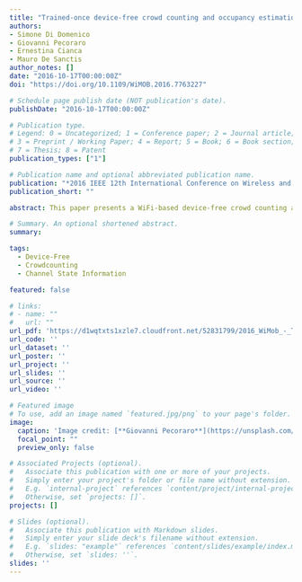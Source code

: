 ```yaml
---
title: "Trained-once device-free crowd counting and occupancy estimation using WiFi: A Doppler spectrum based approach"
authors:
- Simone Di Domenico
- Giovanni Pecoraro
- Ernestina Cianca
- Mauro De Sanctis
author_notes: []
date: "2016-10-17T00:00:00Z"
doi: "https://doi.org/10.1109/WiMOB.2016.7763227"

# Schedule page publish date (NOT publication's date).
publishDate: "2016-10-17T00:00:00Z"

# Publication type.
# Legend: 0 = Uncategorized; 1 = Conference paper; 2 = Journal article;
# 3 = Preprint / Working Paper; 4 = Report; 5 = Book; 6 = Book section;
# 7 = Thesis; 8 = Patent
publication_types: ["1"]

# Publication name and optional abbreviated publication name.
publication: "*2016 IEEE 12th International Conference on Wireless and Mobile Computing, Networking and Communications (WiMob)*"
publication_short: ""

abstract: This paper presents a WiFi-based device-free crowd counting and occupancy estimation system that can be used in rooms/environments different from the ones in which the training process has been performed. Therefore, crowd counting is achieved without requiring another training phase in each new environment. The proposed approach analyzes the shape of the Doppler spectrum of the received signal which is correlated to the number of people moving in the monitored environment. Unlike a radar-like approach, the use of a reference signal is not required. Experimental results are presented for two different rooms/environments without any constraint on the movements of the volunteers.

# Summary. An optional shortened abstract.
summary:

tags:
  - Device-Free
  - Crowdcounting
  - Channel State Information

featured: false

# links:
# - name: ""
#   url: ""
url_pdf: 'https://d1wqtxts1xzle7.cloudfront.net/52831799/2016_WiMob_-_Trained_once-libre.pdf?1493208164=&response-content-disposition=inline%3B+filename%3DTrained_Once_Device_Free_Crowd_Counting.pdf&Expires=1673731281&Signature=Mn1Wgk4BGS-FG2O~rV21XuTUm2o7g3XCFA40L4Fkt23mb7Kob1aoDZ1yIVYuIXUYxx2ZApDtupeIFBtYkWGREjIdQkm7sTSuISfz7yY5putS6ZSXgtOaNAykOqA0AfZznpPxjrK3qb3LtwPGHxQOzOghtzAvIE~iptvWTz5AnO3xKBUtQcW~RmFmdZtxLjOqBhJas8N5S8Rr0rdn8V44LK2mz7I6xG-O5oZCDJVvjyJweym4aIA-Snp7DgQLT1K6HINeB7o8blaKea0WQEy~GbCTBDl-WBxMpoKhCQkbvd2dZmC2Gn6xehRZQl-LzYwp8Qjvtlfr9VpMizY7TuUDcw__&Key-Pair-Id=APKAJLOHF5GGSLRBV4ZA'
url_code: ''
url_dataset: ''
url_poster: ''
url_project: ''
url_slides: ''
url_source: ''
url_video: ''

# Featured image
# To use, add an image named `featured.jpg/png` to your page's folder. 
image:
  caption: 'Image credit: [**Giovanni Pecoraro**](https://unsplash.com/photos/jdD8gXaTZsc)'
  focal_point: ""
  preview_only: false

# Associated Projects (optional).
#   Associate this publication with one or more of your projects.
#   Simply enter your project's folder or file name without extension.
#   E.g. `internal-project` references `content/project/internal-project/index.md`.
#   Otherwise, set `projects: []`.
projects: []

# Slides (optional).
#   Associate this publication with Markdown slides.
#   Simply enter your slide deck's filename without extension.
#   E.g. `slides: "example"` references `content/slides/example/index.md`.
#   Otherwise, set `slides: ''`.
slides: ''
---
```


<!-- 
{{% callout note %}}
Click the *Cite* button above to demo the feature to enable visitors to import publication metadata into their reference management software.
{{% /callout %}}

{{% callout note %}}
Create your slides in Markdown - click the *Slides* button to check out the example.
{{% /callout %}}

Supplementary notes can be added here, including [code, math, and images](https://wowchemy.com/docs/writing-markdown-latex/). 
-->
